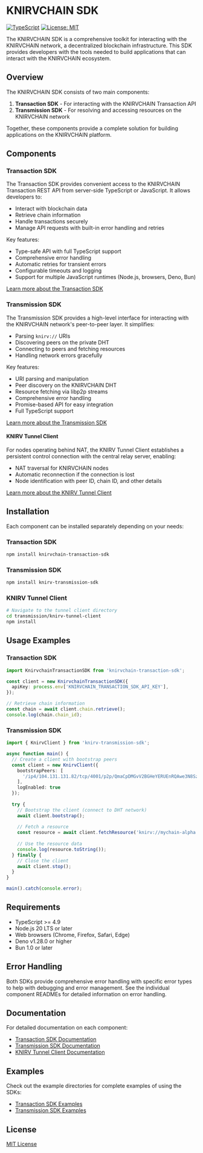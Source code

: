 # KNIRVCHAIN SDK

[![TypeScript](https://img.shields.io/badge/TypeScript-4.9%2B-blue)](https://www.typescriptlang.org/)
[![License: MIT](https://img.shields.io/badge/License-MIT-yellow.svg)](https://opensource.org/licenses/MIT)

The KNIRVCHAIN SDK is a comprehensive toolkit for interacting with the KNIRVCHAIN network, a decentralized blockchain infrastructure. This SDK provides developers with the tools needed to build applications that can interact with the KNIRVCHAIN ecosystem.

## Overview

The KNIRVCHAIN SDK consists of two main components:

1. **Transaction SDK** - For interacting with the KNIRVCHAIN Transaction API
2. **Transmission SDK** - For resolving and accessing resources on the KNIRVCHAIN network

Together, these components provide a complete solution for building applications on the KNIRVCHAIN platform.

## Components

### Transaction SDK

The Transaction SDK provides convenient access to the KNIRVCHAIN Transaction REST API from server-side TypeScript or JavaScript. It allows developers to:

- Interact with blockchain data
- Retrieve chain information
- Handle transactions securely
- Manage API requests with built-in error handling and retries

Key features:
- Type-safe API with full TypeScript support
- Comprehensive error handling
- Automatic retries for transient errors
- Configurable timeouts and logging
- Support for multiple JavaScript runtimes (Node.js, browsers, Deno, Bun)

[Learn more about the Transaction SDK](./transaction/README.md)

### Transmission SDK

The Transmission SDK provides a high-level interface for interacting with the KNIRVCHAIN network's peer-to-peer layer. It simplifies:

- Parsing `knirv://` URIs
- Discovering peers on the private DHT
- Connecting to peers and fetching resources
- Handling network errors gracefully

Key features:
- URI parsing and manipulation
- Peer discovery on the KNIRVCHAIN DHT
- Resource fetching via libp2p streams
- Comprehensive error handling
- Promise-based API for easy integration
- Full TypeScript support

[Learn more about the Transmission SDK](./transmission/README.md)

#### KNIRV Tunnel Client

For nodes operating behind NAT, the KNIRV Tunnel Client establishes a persistent control connection with the central relay server, enabling:

- NAT traversal for KNIRVCHAIN nodes
- Automatic reconnection if the connection is lost
- Node identification with peer ID, chain ID, and other details

[Learn more about the KNIRV Tunnel Client](./transmission/knirv-tunnel-client/README.md)

## Installation

Each component can be installed separately depending on your needs:

### Transaction SDK

```bash
npm install knirvchain-transaction-sdk
```

### Transmission SDK

```bash
npm install knirv-transmission-sdk
```

### KNIRV Tunnel Client

```bash
# Navigate to the tunnel client directory
cd transmission/knirv-tunnel-client
npm install
```

## Usage Examples

### Transaction SDK

```typescript
import KnirvchainTransactionSDK from 'knirvchain-transaction-sdk';

const client = new KnirvchainTransactionSDK({
  apiKey: process.env['KNIRVCHAIN_TRANSACTION_SDK_API_KEY'],
});

// Retrieve chain information
const chain = await client.chain.retrieve();
console.log(chain.chain_id);
```

### Transmission SDK

```typescript
import { KnirvClient } from 'knirv-transmission-sdk';

async function main() {
  // Create a client with bootstrap peers
  const client = new KnirvClient({
    bootstrapPeers: [
      '/ip4/104.131.131.82/tcp/4001/p2p/QmaCpDMGvV2BGHeYERUEnRQAwe3N8SzbUtfsmvsqQLuvuJ',
    ],
    logEnabled: true
  });
  
  try {
    // Bootstrap the client (connect to DHT network)
    await client.bootstrap();
    
    // Fetch a resource
    const resource = await client.fetchResource('knirv://mychain-alpha.chain/block?number=123');
    
    // Use the resource data
    console.log(resource.toString());
  } finally {
    // Close the client
    await client.stop();
  }
}

main().catch(console.error);
```

## Requirements

- TypeScript >= 4.9
- Node.js 20 LTS or later
- Web browsers (Chrome, Firefox, Safari, Edge)
- Deno v1.28.0 or higher
- Bun 1.0 or later

## Error Handling

Both SDKs provide comprehensive error handling with specific error types to help with debugging and error management. See the individual component READMEs for detailed information on error handling.

## Documentation

For detailed documentation on each component:

- [Transaction SDK Documentation](./transaction/api.md)
- [Transmission SDK Documentation](./transmission/README.md)
- [KNIRV Tunnel Client Documentation](./transmission/knirv-tunnel-client/README.md)

## Examples

Check out the example directories for complete examples of using the SDKs:

- [Transaction SDK Examples](./transaction/examples)
- [Transmission SDK Examples](./transmission/examples)

## License

[MIT License](./transaction/LICENSE)